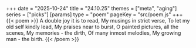 +++
date = "2025-10-24"
title = "24.10.25"
themes = ["meta", "aging"]
series = ["picks"]
[params]
  type = "poem"
  pageKey = "src/poem.js"
+++
{{< poem >}}
A double joy it is to read,
My musings in strict verse,
To let my old self kindly lead,
My praises near to burst,
O painted pictures, all the scenes,
My memories - the dirth,
Of many inmost melodies,
My growing man - the birth.
{{< /poem >}}